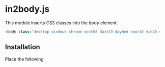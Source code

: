 # in2body.js
This module inserts CSS classes into the body element.

```js
<body class="desktop windows chrome month8 date19 dayWed hour16 min40 sec0 portrait BPxs YR0 XR0">
```
## Installation
Place the following <script> near the end of your pages, right before the closing body tag, to enable them.

```js
<script src="path/to/in2body.min.js" charset="utf-8"></script>
```

## Quick start
Included in2body.js in your project and run.

```js
<script charset="utf-8">
    in2body.run();
</script>
```

Please check the body element.
```js
<body class="desktop windows chrome landscape BPmd YR0 XR0">
```

## EXAMPLES
###### Full Options
```js
in2body.run({
	is_device :		true,
	is_product :		true,	// Operating System
	is_browser :		true,	// Web browsers

	is_edge_legacy :	true,	// "edge_legacy" is Not Chromium-based version Microsoft Edge
	is_safari_like :	true,	// "safari_like" is Using the AppleWebKit

	is_ie :			true,	// "ie" is Microsoft Internet Explorer FLAG

	is_breakpoint :		true,	// Responsive breakpoints
	is_orientation :	true,
	is_square :		true,
	is_yratio :		true,	// Y position for scroll
	is_xratio :		true,	// X position for scroll

	is_month :		true,
	is_date :		true,
	is_day :		true,	// Day of the week

	is_hour :		true,
	is_min :		true,
	is_sec :		true
});
```
```js
<body class="desktop windows chrome month8 date19 dayWed hour16 min40 sec0 portrait BPxs YR0 XR0">
```

###### All OFF Options
```js
in2body.run({
	is_device :		false,
	is_product :		false,	// Operating System
	is_browser :		false,	// Web browsers

	is_edge_legacy :	false,	// "edge_legacy" is Not Chromium-based version Microsoft Edge
	is_safari_like :	false,	// "safari_like" is Using the AppleWebKit

	is_ie :			false,	// "ie" is Microsoft Internet Explorer FLAG

	is_breakpoint :		false,	// Responsive breakpoints
	is_orientation :	false,
	is_square :		false,
	is_yratio :		false,	// Y position for scroll
	is_xratio :		false,	// X position for scroll

	is_month :		false,
	is_date :		false,
	is_day :		false,	// Day of the week

	is_hour :		false,
	is_min :		false,
	is_sec :		false
});
```
```js
<body>
```

## Options
| Name | Description |
| --- | --- |
| `is_device` | `phone` `tablet` `desktop` |
| `is_product` | `windows` `mac` `ipod` `iphone` `ipad` `android` `kindle` `blackberry` `meego` `windowsphone` `nintendo3ds` `nintendowiiu` `nintendoswitch` `playstation` `playstationvita` `playstationportable` `microsoftxbox` `linux` `bsd` `amazonfiretv` `appletv`  |

| Name | Description |
| --- | --- |
| `is_browser` | `ie6` `ie7` `ie8` `ie9` `ie10` `ie11` `edge` `chrome` `firefox` `safari` `opera` `blackberrybrowser` `blackberryplaybook` `netfront` `nintendobrowser` |
| `is_edge_legacy` | Add `edge_legacy` Not Chromium-based version Microsoft Edge |
| `is_safari_like` | Add `safari_like` Using the AppleWebKit browser |
| `is_ie` | Add Microsoft Internet Explorer FLAG(Class) `ie` |

###### is_breakpoint `BP`
| Name | Description |
| --- | --- |
| `xxl` | Extra extra large / larger desktops ( ≥1400px) |
| `xl` | Extra large / wide desktops ( ≥1200px) |
| `lg` | Large / desktops ( ≥992px) |
| `md` | Medium / tablets ( ≥768px) |
| `sm` | Small / landscape phones ( ≥576px) |
| `xs` | Extra small / portrait phones( <576px) |


| Name | Description |
| --- | --- |
| `is_orientation` | `portrait` `landscape` |
| `is_square` | Add `square` |

| Name | Description |
| --- | --- |
| `is_yratio` | Y position for scroll 0-100 (Every 10 percent) `YR0-100` |
| `is_xratio` | X position for scroll 0-100 (Every 10 percent) `XR0-100` |

| Name | Description |
| --- | --- |
| `is_month` | 1-12 |
| `is_date` | 1-31 |
| `is_day` | `Sun` `Mon` `Tue` `Wed` `Thu` `Fri` `Sat` |

| Name | Description |
| --- | --- |
| `is_hour` | 0-23 |
| `is_min` | 0-50 (Every 10 minutes) |
| `is_sec` | 0-50 (Every 10 seconds) |



## Secret Command
###### Get Value
```js
console.log( in2body.get('device'));
console.log( in2body.get('product'));
console.log( in2body.get('browser'));
console.log( in2body.get('is_ie'));

console.log( in2body.get('breakpoint'));
console.log( in2body.get('orientation'));
console.log( in2body.get('pageYRatio'));	// Y position for scroll 0-100 (Every 10 percent)
console.log( in2body.get('pageYRatio_finely'));	// Y position for scroll 0-100 (Every 1 percent)
console.log( in2body.get('pageXRatio'));	// X position for scroll 0-100 (Every 10 percent)
console.log( in2body.get('pageXRatio_finely'));	// X position for scroll 0-100 (Every 1 percent)

console.log( in2body.get('year'));
console.log( in2body.get('month'));
console.log( in2body.get('date'));
console.log( in2body.get('day'));

console.log( in2body.get('hour'));
console.log( in2body.get('min'));
console.log( in2body.get('sec'));

console.log( in2body.get('window.Height'));	// window.innerHeight
console.log( in2body.get('window.Width'));	// window.innerWidth
console.log( in2body.get('client.Height'));	// document.documentElement.clientHeight
console.log( in2body.get('client.Width'));	// document.documentElement.clientWidth
console.log( in2body.get('document.Height'));	// full document Height
console.log( in2body.get('document.Width'));	// full document Width
console.log( in2body.get('pageYOffset'));	// window.pageYOffset
console.log( in2body.get('pageXOffset'));	// window.pageXOffset

console.log( in2body.get('version'));
```

###### Update Value
```js
in2body.Update();
```

###### Remove EventListener
```js
in2body.Remove_Event();
```

###### Add EventListener
```js
in2body.Add_Event();
```
